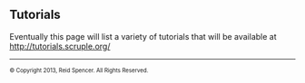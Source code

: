 ## Tutorials
Eventually this page will list a variety of tutorials that will be available at http://tutorials.scruple.org/

- - -
<sub><sup>&copy; Copyright 2013, Reid Spencer. All Rights Reserved.</sup></sub>

